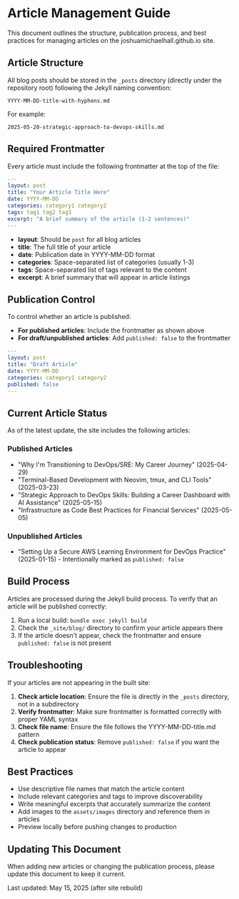 # Article Management Guide

This document outlines the structure, publication process, and best practices for managing articles on the joshuamichaelhall.github.io site.

## Article Structure

All blog posts should be stored in the `_posts` directory (directly under the repository root) following the Jekyll naming convention:

```
YYYY-MM-DD-title-with-hyphens.md
```

For example:
```
2025-05-20-strategic-approach-to-devops-skills.md
```

## Required Frontmatter

Every article must include the following frontmatter at the top of the file:

```yaml
---
layout: post
title: "Your Article Title Here"
date: YYYY-MM-DD
categories: category1 category2
tags: tag1 tag2 tag3
excerpt: "A brief summary of the article (1-2 sentences)"
---
```

- **layout**: Should be `post` for all blog articles
- **title**: The full title of your article
- **date**: Publication date in YYYY-MM-DD format
- **categories**: Space-separated list of categories (usually 1-3)
- **tags**: Space-separated list of tags relevant to the content
- **excerpt**: A brief summary that will appear in article listings

## Publication Control

To control whether an article is published:

- **For published articles**: Include the frontmatter as shown above
- **For draft/unpublished articles**: Add `published: false` to the frontmatter

```yaml
---
layout: post
title: "Draft Article"
date: YYYY-MM-DD
categories: category1 category2
published: false
---
```

## Current Article Status

As of the latest update, the site includes the following articles:

### Published Articles
- "Why I'm Transitioning to DevOps/SRE: My Career Journey" (2025-04-29)
- "Terminal-Based Development with Neovim, tmux, and CLI Tools" (2025-03-23)
- "Strategic Approach to DevOps Skills: Building a Career Dashboard with AI Assistance" (2025-05-15)
- "Infrastructure as Code Best Practices for Financial Services" (2025-05-05)

### Unpublished Articles
- "Setting Up a Secure AWS Learning Environment for DevOps Practice" (2025-01-15) - Intentionally marked as `published: false`

## Build Process

Articles are processed during the Jekyll build process. To verify that an article will be published correctly:

1. Run a local build: `bundle exec jekyll build`
2. Check the `_site/blog/` directory to confirm your article appears there
3. If the article doesn't appear, check the frontmatter and ensure `published: false` is not present

## Troubleshooting

If your articles are not appearing in the built site:

1. **Check article location**: Ensure the file is directly in the `_posts` directory, not in a subdirectory
2. **Verify frontmatter**: Make sure frontmatter is formatted correctly with proper YAML syntax
3. **Check file name**: Ensure the file follows the YYYY-MM-DD-title.md pattern
4. **Check publication status**: Remove `published: false` if you want the article to appear

## Best Practices

- Use descriptive file names that match the article content
- Include relevant categories and tags to improve discoverability
- Write meaningful excerpts that accurately summarize the content
- Add images to the `assets/images` directory and reference them in articles
- Preview locally before pushing changes to production

## Updating This Document

When adding new articles or changing the publication process, please update this document to keep it current.

Last updated: May 15, 2025 (after site rebuild)